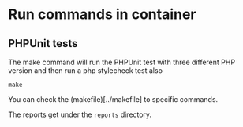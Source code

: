 # Run commands in container

## PHPUnit tests

The make command will run the PHPUnit test with three different PHP version and then run a php stylecheck test also

```shell
make
```

You can check the (makefile)[../makefile] to specific commands.

The reports get under the `reports` directory.
